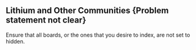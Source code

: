 ## Lithium and Other Communities {Problem statement not clear}
Ensure that all boards, or the ones that you desire to index, are not set to hidden.
